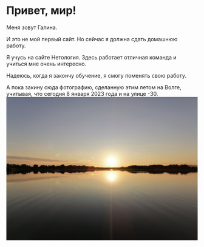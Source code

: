 # Привет, мир!

Меня зовут Галина. 

И это не мой первый сайт. Но сейчас я должна сдать домашнюю работу.

Я учусь на сайте Нетология. Здесь работает отличная команда и учиться мне очень интересно. 

Надеюсь, когда я закончу обучение, я смогу поменять свою работу.

А пока закину сюда фотографию, сделанную этим летом на Волге, учитывая, что сегодня 8 января 2023 года и на улице -30. 
![Волга](images/volga.jpg "Волга 14 августа 2022 года")